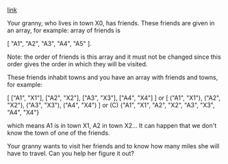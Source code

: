 [link](https://dev.to/thepracticaldev/daily-challenge-6-grandma-and-her-friends-23kd)

Your granny, who lives in town X0, has friends. These friends are given in an array, for example: array of friends is

[ "A1", "A2", "A3", "A4", "A5" ].

Note: the order of friends is this array and it must not be changed since this order gives the order in which they will be visited.

These friends inhabit towns and you have an array with friends and towns, for example:

[ ["A1", "X1"], ["A2", "X2"], ["A3", "X3"], ["A4", "X4"] ]
or
[ ("A1", "X1"), ("A2", "X2"), ("A3", "X3"), ("A4", "X4") ]
or
(C)
{"A1", "X1", "A2", "X2", "A3", "X3", "A4", "X4"}

which means A1 is in town X1, A2 in town X2... It can happen that we don't know the town of one of the friends.

Your granny wants to visit her friends and to know how many miles she will have to travel. Can you help her figure it out?

